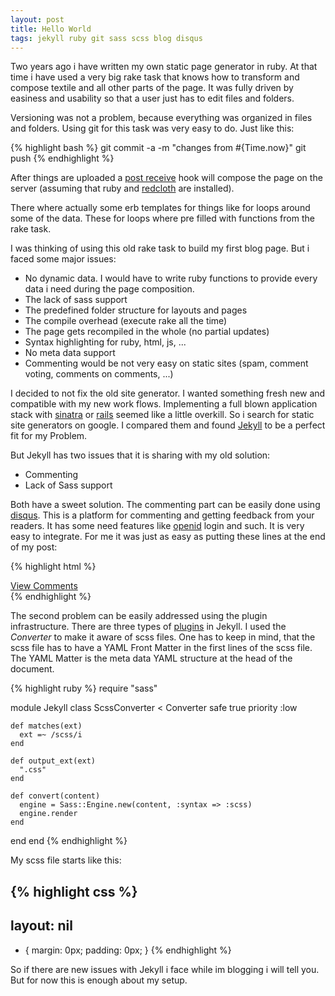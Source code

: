 ```yaml
---
layout: post
title: Hello World
tags: jekyll ruby git sass scss blog disqus
---
```


Two years ago i have written my own static page generator in ruby. At that time 
i have used a very big rake task that knows how to transform and compose 
textile and all other parts of the page. It was fully driven by easiness and
usability so that a user just has to edit files and folders. 

Versioning was not a problem, because everything was organized in files and
folders. Using git for this task was very easy to do. Just like this:

{% highlight bash %}
git commit -a -m "changes from #{Time.now}"
git push
{% endhighlight %}

After things are uploaded a [post receive](http://www.kernel.org/pub/software/scm/git/docs/githooks.html#post-receive) hook will compose the page on the
server (assuming that ruby and [redcloth](http://redcloth.org/) are installed).

There where actually some erb templates for things like for loops around some
of the data. These for loops where pre filled with functions from the rake task.

I was thinking of using this old rake task to build my first blog page. But
i faced some major issues:

- No dynamic data. I would have to write
  ruby functions to provide every data i need during the page composition.
- The lack of sass support
- The predefined folder structure for layouts and pages
- The compile overhead (execute rake all the time)
- The page gets recompiled in the whole (no partial updates)
- Syntax highlighting for ruby, html, js, ...
- No meta data support
- Commenting would be not very easy on static sites 
  (spam, comment voting, comments on comments, ...)

I decided to not fix the old site generator. I wanted something fresh new
and compatible with my new work flows. Implementing a full blown application
stack with [sinatra](www.sinatrarb.com) or [rails](www.rubyonrails.org) 
seemed like a little overkill. So i search for static site generators on google.
I compared them and found [Jekyll](https://github.com/mojombo/jekyll) to be a 
perfect fit for my Problem.

But Jekyll has two issues that it is sharing with my old solution:

- Commenting
- Lack of Sass support

Both have a sweet solution. The commenting part can be easily done using
[disqus](http://disqus.com/). This is a platform for commenting and getting
feedback from your readers. It has some need features like [openid](openid.net) login and
such. It is very easy to integrate. For me it was just as easy as putting these
lines at the end of my post:

{% highlight html %}
<div class="comments">
  <a href="http://toevolve.org{{ page.url }}#disqus_thread">
    View Comments
  </a>
  <div id="disqus_thread"></div>
</div>
<script type="text/javascript" 
        src="http://disqus.com/forums/vilandgr/embed.js"></script>
{% endhighlight %}

The second problem can be easily addressed using the plugin infrastructure.
There are three types of [plugins](https://github.com/mojombo/jekyll/wiki/Plugins) 
in Jekyll. I used the *Converter* to make it aware of scss files. One has to 
keep in mind, that the scss file has to have a YAML Front Matter in the first lines
of the scss file. The YAML Matter is the meta data YAML structure at the head
of the document.

{% highlight ruby %}
require "sass"

module Jekyll
  class ScssConverter < Converter
    safe true
    priority :low

    def matches(ext)
      ext =~ /scss/i
    end 

    def output_ext(ext)
      ".css"
    end

    def convert(content)
      engine = Sass::Engine.new(content, :syntax => :scss)
      engine.render
    end
  end
end
{% endhighlight %}

My scss file starts like this:

{% highlight css %}
---
layout: nil
---

* {
  margin: 0px;
  padding: 0px;
}
{% endhighlight %}

So if there are new issues with Jekyll i face while im blogging i will tell you.
But for now this is enough about my setup.